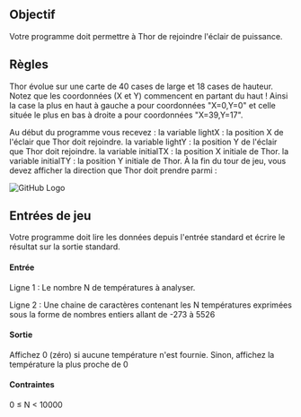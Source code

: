 
## Objectif

Votre programme doit permettre à Thor de rejoindre l'éclair de puissance.


## 	Règles

Thor évolue sur une carte de 40 cases de large et 18 cases de hauteur. Notez que les coordonnées (X et Y) commencent en partant du haut ! Ainsi la case la plus en haut à gauche a pour coordonnées "X=0,Y=0" et celle située le plus en bas à droite a pour coordonnées "X=39,Y=17".

Au début du programme vous recevez :
la variable lightX : la position X de l'éclair que Thor doit rejoindre.
la variable lightY : la position Y de l'éclair que Thor doit rejoindre.
la variable initialTX : la position X initiale de Thor.
la variable initialTY : la position Y initiale de Thor.
À la fin du tour de jeu, vous devez afficher la direction que Thor doit prendre parmi :

![GitHub Logo](/images/thor.png)

## Entrées de jeu

Votre programme doit lire les données depuis l'entrée standard et écrire le résultat sur la sortie standard.

#### Entrée

Ligne 1 : Le nombre N de températures à analyser.

Ligne 2 : Une chaine de caractères contenant les N températures exprimées sous la forme de nombres entiers allant de -273 à 5526

#### Sortie

Affichez 0 (zéro) si aucune température n'est fournie. Sinon, affichez la température la plus proche de 0

#### Contraintes

0 ≤ N < 10000

